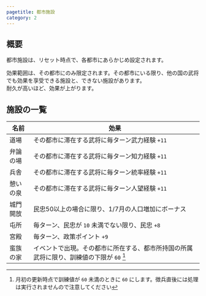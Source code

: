 ```yaml
---
pagetitle: 都市施設
category: 2
---
```


## 概要

都市施設は、リセット時点で、各都市にあらかじめ設定されます。

効果範囲は、その都市にのみ限定されます。その都市にいる限り、他の国の武将でも効果を享受できる施設と、できない施設があります。  
耐久が高いほど、効果が上がります。

## 施設の一覧

| 名前 | 効果 |
| --- | --- |
| 道場 | その都市に滞在する武将に毎ターン武力経験 `+11` |
| 弁論の場 | その都市に滞在する武将に毎ターン知力経験 `+11` |
| 兵舎 | その都市に滞在する武将に毎ターン統率経験 `+11` |
| 憩いの泉 | その都市に滞在する武将に毎ターン人望経験 `+11` |
| 城門開放 | 民忠50以上の場合に限り、1/7月の人口増加にボーナス |
| 屯所 | 毎ターン、民忠が `10` 未満でない限り、民忠 `+8` |
| 宮殿 | 毎ターン、政策ポイント `+9` |
| 蛮族の家 | イベントで出現。その都市に所在する、都市所持国の所属武将に限り、訓練値の下限が `60` [^1] |

[^1]: 月初の更新時点で訓練値が `60` 未満のときに `60` にします。徴兵直後には処理は実行されませんので注意してください

